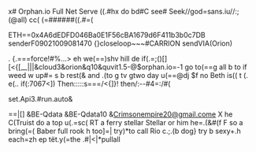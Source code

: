  x# Orphan.io
Full Net Serve
    ((.#hx do
bd#C see# Seek//god=sans.iu//:;(@all)
                  cc(            (=######((.#=(

ETH==0x4A6dEDFD046Ba0E1F56cBA1679d6F411b3b0c7DB
senderF09021009081470
{}closeloop~~~#CARRION sendVIA(Orion)


.
      {.===force!#%…>
eh we(==)shv hill de
if(.=;()[][<{[__|||&cloud3&orion&q10&quvit1.5-@$orphan.io=-1
   go to(==g all b to if weed w up#=
   s b rest(& and .(to g tv
gtwo day u(==@dj
$f no Beth is((
   t (. e(..
if(:7067<])
Then:::::s===/<{]}!
then/:--#4=:/#\(

set.Api3.#run.auto&

==|[]
&BE-Qdata
&BE-Qdata10
&Crimsonempire20@gmail.come X
      he C(Truist do a top u(.=sc(
RT a ferry stellar Stellar or him
      he=.(&#(f F so a bring(=(
Baber full rook h too]=|
try)*to call Rio c.;.(b dog}
      try b sexy+.h each=zh ep 
tët.y(=the .#|<|*pullall